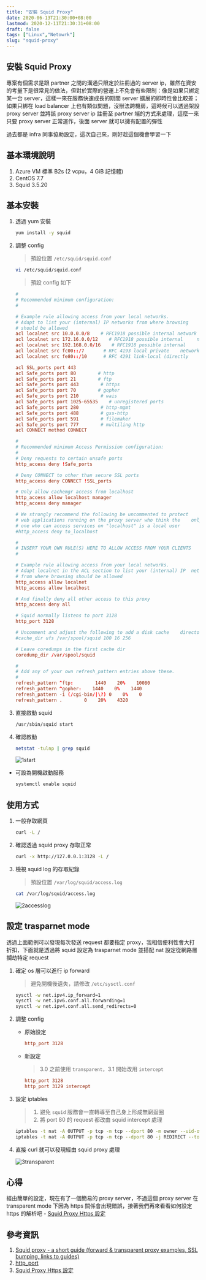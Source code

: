 ```yaml
---
title: "安裝 Squid Proxy"
date: 2020-06-13T21:30:00+08:00
lastmod: 2020-12-11T21:30:31+08:00
draft: false
tags: ["Linux","Netowrk"]
slug: "squid-proxy"
---
```


## 安裝 Squid Proxy

專案有個需求是跟 partner 之間的溝通只限定於註冊過的 server ip，雖然在資安的考量下是很常見的做法，但對於實際的營運上不免會有些限制：像是如果只綁定某一台 server，這樣一來在服務快速成長的期間 server 擴展的即時性會比較差；如果只綁在 load balancer 上也有類似問題，沒辦法跨機房，這時候可以透過架設 proxy server 並將該 proxy server ip 註冊至 partner 端的方式來處理，這麼一來只要 proxy server 正常運作，後面 server 就可以擁有配置的彈性

過去都是 infra 同事協助設定，這次自己來，剛好趁這個機會學習一下

## 基本環境說明

1. Azure VM 標準 B2s (2 vcpu，4 GiB 記憶體)
2. CentOS 7.7
3. Squid 3.5.20

## 基本安裝

1. 透過 yum 安裝

    ```bash
    yum install -y squid
    ```

2. 調整 config

    > 預設位置 `/etc/squid/squid.conf`

    ```bash
    vi /etc/squid/squid.conf
    ```

    > 預設 config 如下

    ```conf
    #
    # Recommended minimum configuration:
    #

    # Example rule allowing access from your local networks.
    # Adapt to list your (internal) IP networks from where browsing
    # should be allowed
    acl localnet src 10.0.0.0/8    # RFC1918 possible internal network
    acl localnet src 172.16.0.0/12    # RFC1918 possible internal     network
    acl localnet src 192.168.0.0/16    # RFC1918 possible internal     network
    acl localnet src fc00::/7       # RFC 4193 local private    network range
    acl localnet src fe80::/10      # RFC 4291 link-local (directly     plugged) machines

    acl SSL_ports port 443
    acl Safe_ports port 80        # http
    acl Safe_ports port 21        # ftp
    acl Safe_ports port 443        # https
    acl Safe_ports port 70        # gopher
    acl Safe_ports port 210        # wais
    acl Safe_ports port 1025-65535    # unregistered ports
    acl Safe_ports port 280        # http-mgmt
    acl Safe_ports port 488        # gss-http
    acl Safe_ports port 591        # filemaker
    acl Safe_ports port 777        # multiling http
    acl CONNECT method CONNECT

    #
    # Recommended minimum Access Permission configuration:
    #
    # Deny requests to certain unsafe ports
    http_access deny !Safe_ports

    # Deny CONNECT to other than secure SSL ports
    http_access deny CONNECT !SSL_ports

    # Only allow cachemgr access from localhost
    http_access allow localhost manager
    http_access deny manager

    # We strongly recommend the following be uncommented to protect     innocent
    # web applications running on the proxy server who think the    only
    # one who can access services on "localhost" is a local user
    #http_access deny to_localhost

    #
    # INSERT YOUR OWN RULE(S) HERE TO ALLOW ACCESS FROM YOUR CLIENTS
    #

    # Example rule allowing access from your local networks.
    # Adapt localnet in the ACL section to list your (internal) IP  networks
    # from where browsing should be allowed
    http_access allow localnet
    http_access allow localhost

    # And finally deny all other access to this proxy
    http_access deny all

    # Squid normally listens to port 3128
    http_port 3128

    # Uncomment and adjust the following to add a disk cache    directory.
    #cache_dir ufs /var/spool/squid 100 16 256

    # Leave coredumps in the first cache dir
    coredump_dir /var/spool/squid

    #
    # Add any of your own refresh_pattern entries above these.
    #
    refresh_pattern ^ftp:        1440    20%    10080
    refresh_pattern ^gopher:    1440    0%    1440
    refresh_pattern -i (/cgi-bin/|\?) 0    0%    0
    refresh_pattern .        0    20%    4320
    ```

3. 直接啟動 squid

    ```bash
    /usr/sbin/squid start
    ```

4. 確認啟動

    ```bash
    netstat -tulnp | grep squid
    ```

    ![1start](https://user-images.githubusercontent.com/3851540/84596036-db3c3800-ae8d-11ea-8df1-cebaa8445270.jpg)

* 可設為開機啟動服務

    ```bash
    systemctl enable squid
    ```

## 使用方式

1. 一般存取網頁

    ```bash
    curl -L /
    ```

2. 確認透過 squid proxy 存取正常

    ```bash
    curl -x http://127.0.0.1:3128 -L /
    ```

3. 檢視 squid log 的存取紀錄

    > 預設位置 `/var/log/squid/access.log`

    ```bash
    cat /var/log/squid/access.log
    ```

    ![2accesslog](https://user-images.githubusercontent.com/3851540/84596038-dd05fb80-ae8d-11ea-9f42-3f629c7b1ef8.jpg)

## 設定 trasparnet mode

透過上面範例可以發現每次發送 request 都要指定 proxy，我相信便利性會大打折扣，下面就是透過將 squid 設定為 trasparnet mode 並搭配 nat 設定從網路層攔劫特定 request

1. 確定 os 層可以進行 ip forward

    > 避免開機後遺失，請修改 `/etc/sysctl.conf`

    ```bash
    sysctl -w net.ipv4.ip_forward=1
    sysctl -w net.ipv6.conf.all.forwarding=1
    sysctl -w net.ipv4.conf.all.send_redirects=0
    ```

2. 調整 config

    * 原始設定

        ```conf
        http_port 3128
        ```

    * 新設定

        > 3.0 之前使用 `transparent`，3.1 開始改用 `intercept`

        ```conf
        http_port 3128
        http_port 3129 intercept
        ```

3. 設定 iptables

    > 1. 避免 `squid` 服務會一直轉導至自己身上形成無窮迴圈
    > 2. 將 port 80 的 request 都改由 squid intercept 處理

    ```bash
    iptables -t nat -A OUTPUT -p tcp -m tcp --dport 80 -m owner --uid-owner squid -j RETURN
    iptables -t nat -A OUTPUT -p tcp -m tcp --dport 80 -j REDIRECT --to-ports 3129
    ```

4. 直接 curl 就可以發現經由 squid proxy 處理

    ![3transparent](https://user-images.githubusercontent.com/3851540/84596039-dd05fb80-ae8d-11ea-813a-76c526ff039d.jpg)

## 心得

經由簡單的設定，現在有了一個簡易的 proxy server，不過這個 proxy server 在 transparent mode 下因為 https 關係會出現錯誤，接著我們再來看看如何設定 https 的解析吧 - [Squid Proxy Https 設定](/squid-proxy-https)

## 參考資訊

1. [Squid proxy - a short guide (forward & transparent proxy examples, SSL bumping, links to guides)](https://www.reddit.com/r/sysadmin/comments/a67hly/squid_proxy_a_short_guide_forward_transparent/)
2. [http_port](http://www.squid-cache.org/Versions/v3/3.5/cfgman/http_port.html)
3. [Squid Proxy Https 設定](/squid-proxy-https)
